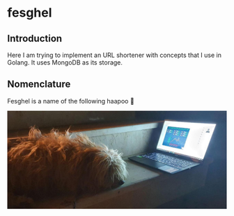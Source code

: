 # fesghel
## Introduction
Here I am trying to implement an URL shortener with concepts that I use in Golang.
It uses MongoDB as its storage.

## Nomenclature
Fesghel is a name of the following haapoo 🐶

![haapoo](.img/haapoo.jpg)
